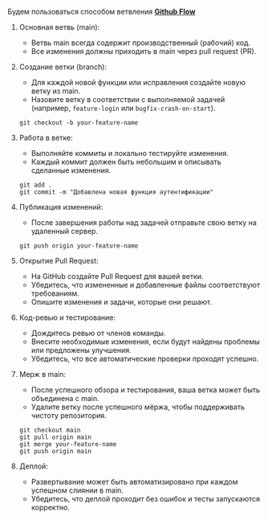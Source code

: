 Будем пользоваться способом ветвления [**Github Flow**](https://docs.github.com/en/get-started/using-github/github-flow)

1. Основная ветвь (main):
   - Ветвь main всегда содержит производственный (рабочий) код.
   - Все изменения должны приходить в main через pull request (PR).

2. Создание ветки (branch):
   - Для каждой новой функции или исправления создайте новую ветку из main.
   - Назовите ветку в соответствии с выполняемой задачей (например, `feature-login` или `bugfix-crash-on-start`).



   ```shell
   git checkout -b your-feature-name
   ```
3. Работа в ветке:
   - Выполняйте коммиты и локально тестируйте изменения.
   - Каждый коммит должен быть небольшим и описывать сделанные изменения.

   ```shell
   git add .
   git commit -m "Добавлена новая функция аутентификации"
   ```
4. Публикация изменений:
   - После завершения работы над задачей отправьте свою ветку на удаленный сервер.

    ```shell
   git push origin your-feature-name
   ```
   
5. Открытие Pull Request:
   - На GitHub создайте Pull Request для вашей ветки.
   - Убедитесь, что измененные и добавленные файлы соответствуют требованиям.
   - Опишите изменения и задачи, которые они решают.

6. Код-ревью и тестирование:
   - Дождитесь ревью от членов команды.
   - Внесите необходимые изменения, если будут найдены проблемы или предложены улучшения.
   - Убедитесь, что все автоматические проверки проходят успешно.

7. Мерж в main:
   - После успешного обзора и тестирования, ваша ветка может быть объединена с main.
   - Удалите ветку после успешного мёржа, чтобы поддерживать чистоту репозитория.

   ```shell
   git checkout main
   git pull origin main
   git merge your-feature-name
   git push origin main
   ```
   
8. Деплой:
   - Развертывание может быть автоматизировано при каждом успешном слиянии в main.
   - Убедитесь, что деплой проходит без ошибок и тесты запускаются корректно.
